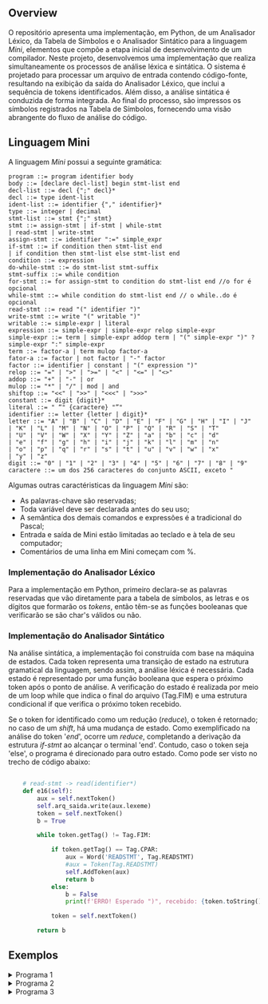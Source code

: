 ## Overview

O repositório apresenta uma implementação, em Python, de um Analisador Léxico, da Tabela de Símbolos e o Analisador Sintático para a linguagem *Mini*, elementos que compõe a etapa inicial de desenvolvimento de um compilador. 
Neste projeto, desenvolvemos uma implementação que realiza simultaneamente os processos de análise léxica e sintática. O sistema é projetado para processar um arquivo de entrada contendo código-fonte, resultando na exibição da saída do Analisador Léxico, 
que inclui a sequência de tokens identificados. Além disso, a análise sintática é conduzida de forma integrada. Ao final do processo, são impressos os símbolos registrados na Tabela de Símbolos, fornecendo uma visão abrangente do fluxo de análise do código.

## Linguagem Mini

A linguagem *Mini* possui a seguinte gramática:

```
program ::= program identifier body
body ::= [declare decl-list] begin stmt-list end
decl-list ::= decl {";" decl}*
decl ::= type ident-list
ident-list ::= identifier {"," identifier}*
type ::= integer | decimal
stmt-list ::= stmt {";" stmt}
stmt ::= assign-stmt | if-stmt | while-stmt
| read-stmt | write-stmt
assign-stmt ::= identifier ":=" simple_expr
if-stmt ::= if condition then stmt-list end
| if condition then stmt-list else stmt-list end
condition ::= expression
do-while-stmt ::= do stmt-list stmt-suffix
stmt-suffix ::= while condition
for-stmt ::= for assign-stmt to condition do stmt-list end //o for é opcional
while-stmt ::= while condition do stmt-list end // o while..do é opcional
read-stmt ::= read "(" identifier ")"
write-stmt ::= write "(" writable ")"
writable ::= simple-expr | literal
expression ::= simple-expr | simple-expr relop simple-expr
simple-expr ::= term | simple-expr addop term | "(" simple-expr ")" ? simple-expr ":" simple-expr
term ::= factor-a | term mulop factor-a
fator-a ::= factor | not factor | "-" factor
factor ::= identifier | constant | "(" expression ")"
relop ::= "=" | ">" | ">=" | "<" | "<=" | "<>"
addop ::= "+" | "-" | or
mulop ::= "*" | "/" | mod | and
shiftop ::= "<<" | ">>" | "<<<" | ">>>"
constant ::= digit {digit}*
literal ::= " “" {caractere} "”"
identifier ::= letter {letter | digit}*
letter ::= "A" | "B" | "C" | "D" | "E" | "F" | "G" | "H" | "I" | "J"
| "K" | "L" | "M" | "N" | "O" | "P" | "Q" | "R" | "S" | "T"
| "U" | "V" | "W" | "X" | "Y" | "Z" | "a" | "b" | "c" | "d"
| "e" | "f" | "g" | "h" | "i" | "j" | "k" | "l" | "m" | "n"
| "o" | "p" | "q" | "r" | "s" | "t" | "u" | "v" | "w" | "x"
| "y" | "z"
digit ::= "0" | "1" | "2" | "3" | "4" | "5" | "6" | "7" | "8" | "9"
caractere ::= um dos 256 caracteres do conjunto ASCII, exceto "
```

Algumas outras caractéristicas da linguagem *Mini* são:
* As palavras-chave são reservadas;
* Toda variável deve ser declarada antes do seu uso;
* A semântica dos demais comandos e expressões é a tradicional do Pascal;
* Entrada e saída de Mini estão limitadas ao teclado e à tela de seu computador;
* Comentários de uma linha em Mini começam com \%.

### Implementação do Analisador Léxico 

Para a implementação em Python, primeiro declara-se as palavras reservadas que vão diretamente para a tabela de símbolos, as letras e os dígitos que formarão os *tokens*, então têm-se as funções booleanas que verificarão se são char's válidos ou não.

### Implementação do Analisador Sintático

Na análise sintática, a implementação foi construída com base na máquina de estados. Cada token representa uma transição de estado na estrutura gramatical da linguagem, sendo assim, a análise léxica é necessária. Cada estado é representado por uma 
função booleana que espera o próximo token após o ponto de análise. A verificação do estado é realizada por meio de um loop while que indica o final do arquivo (Tag.FIM) e uma estrutura condicional if que verifica o próximo token recebido.

Se o token for identificado como um redução (*reduce*), o token é retornado; no caso de um *shift*, há uma mudança de estado. Como exemplificado na análise do token '*end*', ocorre um *reduce*, completando a derivação da estrutura *if-stmt* 
ao alcançar o terminal 'end'. Contudo, caso o token seja 'else', o programa é direcionado para outro estado. Como pode ser visto no trecho de código abaixo:

```python

    # read-stmt -> read(identifier*)
    def e16(self):
        aux = self.nextToken()
        self.arq_saida.write(aux.lexeme)
        token = self.nextToken()
        b = True

        while token.getTag() != Tag.FIM:

            if token.getTag() == Tag.CPAR:
                aux = Word('READSTMT', Tag.READSTMT)
                #aux = Token(Tag.READSTMT)
                self.AddToken(aux)
                return b
            else:
                b = False
                print(f'ERRO! Esperado ")", recebido: {token.toString()}')

            token = self.nextToken()

        return b
```

## Exemplos

<details>

<summary>Programa 1 </summary>

### Código em Mini

```
program teste1
declare
    integer a, b, c;
    integer result;
begin
    read (a);
    read (c);
    b := 10;
    result := (a * c)/(b + 5 % 345 -3) ;
    write(result)
end
```
### Saída do programa 1 (Analisador Léxico e Sintático)

```
Recebido o token: program do Léxico
Recebido o token: teste1 do Léxico
Recebido o token: declare do Léxico
Recebido o token: integer do Léxico
Recebido o token: a do Léxico
Recebido o token: , do Léxico
Recebido o token: b do Léxico
Recebido o token: , do Léxico
Recebido o token: c do Léxico
Recebido o token: ; do Léxico
Recebido o token: integer do Léxico
Recebido o token: result do Léxico
Recebido o token: ; do Léxico
Recebido o token: begin do Léxico
Recebido o token: read do Léxico
Recebido o token: ( do Léxico
Recebido o token: a do Léxico
Recebido o token: ) do Léxico
Recebido o token: ; do Léxico
Recebido o token: read do Léxico
Recebido o token: ( do Léxico
Recebido o token: c do Léxico
Recebido o token: ) do Léxico
Recebido o token: ; do Léxico
Recebido o token: b do Léxico
Recebido o token: := do Léxico
Recebido o token: 10 do Léxico
Recebido o token: ; do Léxico
Recebido o token: result do Léxico
Recebido o token: := do Léxico
Recebido o token: ( do Léxico
Recebido o token: a do Léxico
Recebido o token: * do Léxico
Recebido o token: c do Léxico
Recebido o token: ) do Léxico
Recebido o token: / do Léxico
Recebido o token: ( do Léxico
Recebido o token: b do Léxico
Recebido o token: + do Léxico
Recebido o token: 5 do Léxico
Recebido o token: write do Léxico
ERRO! Esperado ")" recebido, write
Recebido o token: ( do Léxico
ERRO! Esperado ")" recebido, (
Recebido o token: result do Léxico
ERRO! Esperado ")" recebido, result
Recebido o token: ) do Léxico
Recebido o token: end do Léxico
ERRO! Esperado ";" recebido end
Recebido o token: FIM do Léxico
Recebido o token: FIM do Léxico
Recebido o token: FIM do Léxico
Falha na analisa sintática!
```

### Saída da Tabela de Símbolo
```
if Tag: 5
else Tag: 6
program Tag: 0
begin Tag: 1
end Tag: 2
while Tag: 12
do Tag: 11
then Tag: 8
for Tag: 13
and Tag: 39
or Tag: 38
mod Tag: 14
integer Tag: 3
decimal Tag: 4
declare Tag: 7
true Tag: 43
false Tag: 44
read Tag: 9
write Tag: 69
ID: teste1
ID: a
ID: b
ID: c
ID: result
```

</details>

<details>

<summary>Programa 2</summary>

### Código em Mini

```
program teste2
declarando
    integer a;
    integer b;
    integer c;
begin
    read (a);
    b := a * a;
    c := b + a/2 * (3 + 5);
    write(c)
end
```

### Saída do programa 2 (Analisador Léxico e Sintático)

```
Recebido o token: program do Léxico
Recebido o token: teste2 do Léxico
Recebido o token: declarando do Léxico
ERRO! Esperado a palavra "declare" ou "begin", recebido declarando
Recebido o token: integer do Léxico
ERRO! Esperado a palavra "declare" ou "begin", recebido integer
Recebido o token: a do Léxico
ERRO! Esperado a palavra "declare" ou "begin", recebido a
Recebido o token: ; do Léxico
ERRO! Esperado a palavra "declare" ou "begin", recebido ;
Recebido o token: integer do Léxico
ERRO! Esperado a palavra "declare" ou "begin", recebido integer
Recebido o token: b do Léxico
ERRO! Esperado a palavra "declare" ou "begin", recebido b
Recebido o token: ; do Léxico
ERRO! Esperado a palavra "declare" ou "begin", recebido ;
Recebido o token: integer do Léxico
ERRO! Esperado a palavra "declare" ou "begin", recebido integer
Recebido o token: c do Léxico
ERRO! Esperado a palavra "declare" ou "begin", recebido c
Recebido o token: ; do Léxico
ERRO! Esperado a palavra "declare" ou "begin", recebido ;
Recebido o token: begin do Léxico
Recebido o token: read do Léxico
Recebido o token: ( do Léxico
Recebido o token: a do Léxico
Recebido o token: ) do Léxico
Recebido o token: ; do Léxico
Recebido o token: b do Léxico
Recebido o token: := do Léxico
Recebido o token: a do Léxico
Recebido o token: * do Léxico
Recebido o token: a do Léxico
Recebido o token: ; do Léxico
Recebido o token: c do Léxico
Recebido o token: := do Léxico
Recebido o token: b do Léxico
Recebido o token: + do Léxico
Recebido o token: a do Léxico
Recebido o token: / do Léxico
Recebido o token: 2 do Léxico
Recebido o token: * do Léxico
ERRO! Esperado ";" recebido *
Recebido o token: ( do Léxico
ERRO! Esperado ";" recebido (
Recebido o token: 3 do Léxico
ERRO! Esperado ";" recebido 3
Recebido o token: + do Léxico
ERRO! Esperado ";" recebido +
Recebido o token: 5 do Léxico
ERRO! Esperado ";" recebido 5
Recebido o token: ) do Léxico
ERRO! Esperado ";" recebido )
Recebido o token: ; do Léxico
Recebido o token: write do Léxico
Recebido o token: ( do Léxico
Recebido o token: c do Léxico
Recebido o token: ) do Léxico
Recebido o token: end do Léxico
ERRO! Esperado ";" recebido end
Recebido o token: FIM do Léxico
Recebido o token: FIM do Léxico
Recebido o token: FIM do Léxico
Falha na analisa sintática!
```

### Saída da Tabela de Simbolo

```
if Tag: 5
else Tag: 6
program Tag: 0
begin Tag: 1
end Tag: 2
while Tag: 12
do Tag: 11
then Tag: 8
for Tag: 13
and Tag: 39
or Tag: 38
mod Tag: 14
integer Tag: 3
decimal Tag: 4
declare Tag: 7
true Tag: 43
false Tag: 44
read Tag: 9
write Tag: 69
ID: teste2
ID: declarando
ID: a
ID: b
ID: c
```
</details>

<details>

<summary>Programa 3</summary>

### Código em Mini

```
program teste3
declare
    integer id, qtd, cont, soma;
begin
    qtd := 5;
    cont := 5;
    soma := 0;
    do
        write("Idade: ");
        read (id);
        soma := soma # id;
        cont := cont - 1;
    while(cont > 0);
    write("Media: ");
    write (soma / qtd);
end
```

### Saída do programa 2 (Analisador Léxico e Sintático)

```
Recebido o token: program do Léxico
Recebido o token: teste3 do Léxico
Recebido o token: declare do Léxico
Recebido o token: integer do Léxico
Recebido o token: id do Léxico
Recebido o token: , do Léxico
Recebido o token: qtd do Léxico
Recebido o token: , do Léxico
Recebido o token: cont do Léxico
Recebido o token: , do Léxico
Recebido o token: soma do Léxico
Recebido o token: ; do Léxico
Recebido o token: begin do Léxico
Recebido o token: qtd do Léxico
Recebido o token: := do Léxico
Recebido o token: 5 do Léxico
Recebido o token: ; do Léxico
Recebido o token: cont do Léxico
Recebido o token: := do Léxico
Recebido o token: 5 do Léxico
Recebido o token: ; do Léxico
Recebido o token: soma do Léxico
Recebido o token: := do Léxico
Recebido o token: 0 do Léxico
Recebido o token: ; do Léxico
Recebido o token: do do Léxico
Recebido o token: write do Léxico
Recebido o token: ( do Léxico
Recebido o token: "Idade: " do Léxico
Recebido o token: ) do Léxico
Recebido o token: ; do Léxico
Recebido o token: read do Léxico
Recebido o token: ( do Léxico
Recebido o token: id do Léxico
Recebido o token: ) do Léxico
Recebido o token: ; do Léxico
Recebido o token: soma do Léxico
Recebido o token: := do Léxico
Recebido o token: soma do Léxico
Erro léxico: O token não foi reconhecido: #
Recebido o token: # do Léxico
ERRO! Esperado ";" recebido #
Recebido o token: id do Léxico
ERRO! Esperado ";" recebido id
Recebido o token: ; do Léxico
Recebido o token: cont do Léxico
Recebido o token: := do Léxico
Recebido o token: cont do Léxico
Recebido o token: - do Léxico
Recebido o token: 1 do Léxico
Recebido o token: ; do Léxico
Recebido o token: while do Léxico
Recebido o token: ( do Léxico
Recebido o token: cont do Léxico
Recebido o token: > do Léxico
Recebido o token: 0 do Léxico
Recebido o token: ) do Léxico
Recebido o token: ; do Léxico
Recebido o token: write do Léxico
Recebido o token: ( do Léxico
Recebido o token: "Media: " do Léxico
Recebido o token: ) do Léxico
Recebido o token: ; do Léxico
Recebido o token: write do Léxico
Recebido o token: ( do Léxico
Recebido o token: soma do Léxico
Recebido o token: / do Léxico
Recebido o token: qtd do Léxico
Recebido o token: ) do Léxico
Recebido o token: ; do Léxico
Recebido o token: end do Léxico
Recebido o token: FIM do Léxico
Falha na analisa sintática!
```


### Saída Tabela de Símbolo

```
if Tag: 5
else Tag: 6
program Tag: 0
begin Tag: 1
end Tag: 2
while Tag: 12
do Tag: 11
then Tag: 8
for Tag: 13
and Tag: 39
or Tag: 38
mod Tag: 14
integer Tag: 3
decimal Tag: 4
declare Tag: 7
true Tag: 43
false Tag: 44
read Tag: 9
write Tag: 69
ID: teste3
ID: id
ID: qtd
ID: cont
ID: soma
```


</details>








